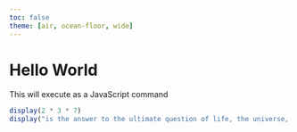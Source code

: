 ```yaml
---
toc: false
theme: [air, ocean-floor, wide]
---
```


# Hello World 

This will execute as a JavaScript command

```js
display(2 * 3 * 7) 
display("is the answer to the ultimate question of life, the universe, and everytinng")
```

